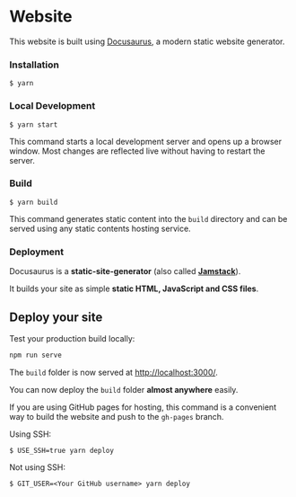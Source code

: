 # Website

This website is built using [Docusaurus](https://docusaurus.io/), a modern static website generator.

### Installation

```
$ yarn
```

### Local Development

```
$ yarn start
```

This command starts a local development server and opens up a browser window. Most changes are reflected live without having to restart the server.

### Build

```
$ yarn build
```

This command generates static content into the `build` directory and can be served using any static contents hosting service.

### Deployment


Docusaurus is a **static-site-generator** (also called **[Jamstack](https://jamstack.org/)**).

It builds your site as simple **static HTML, JavaScript and CSS files**.


## Deploy your site

Test your production build locally:

```bash
npm run serve
```

The `build` folder is now served at [http://localhost:3000/](http://localhost:3000/).

You can now deploy the `build` folder **almost anywhere** easily.


If you are using GitHub pages for hosting, this command is a convenient way to build the website and push to the `gh-pages` branch.

Using SSH:

```
$ USE_SSH=true yarn deploy
```

Not using SSH:

```
$ GIT_USER=<Your GitHub username> yarn deploy
```
